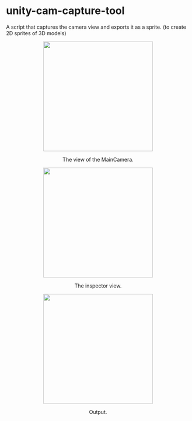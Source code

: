 # unity-cam-capture-tool
A script that captures the camera view and exports it as a sprite. (to create 2D sprites of 3D models)

<div style="text-align:center">
<img src="https://github.com/user-attachments/assets/cbc1bc96-fece-43a7-b087-2443f0605d8f" width="300">
<p>The view of the MainCamera.</p>

<img src="https://github.com/user-attachments/assets/54bc855c-ff2b-4232-9988-5795fe1dc430" width="300">
<p>The inspector view.</p>

<img src="https://github.com/user-attachments/assets/a661602f-12a8-4bc0-a390-06f4b201896a" width="300">
<p>Output.</p>
</div>
